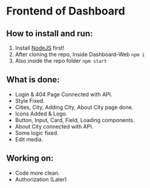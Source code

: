 # Frontend of Dashboard

## How to install and run:

1. Install [NodeJS](https://nodejs.org/en/download/) first!
2. After cloning the repo, Inside Dashboard-Web `npm i`
3. Also inside the repo folder `npm start`

## What is done: 

- Login & 404 Page Connected with API.
- Style Fixed.
- Cities, City, Adding City, About City page done.
- Icons Added & Logo.
- Button, Input, Card, Field, Loading components.
- About City connected with API.
- Some logic fixed.
- Edit media.

## Working on: 

- Code more clean.
- Authorization (Later)
